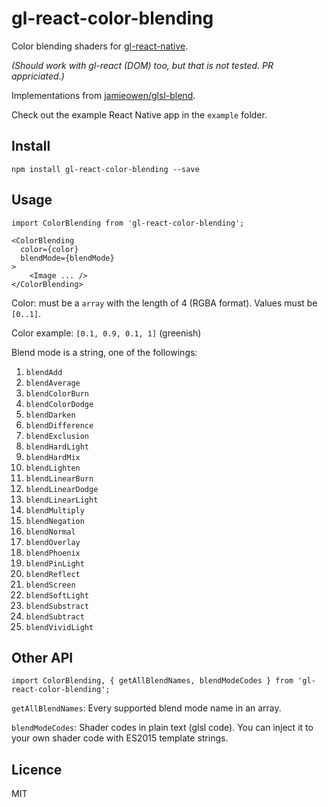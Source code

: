 # gl-react-color-blending

Color blending shaders for [gl-react-native](https://github.com/ProjectSeptemberInc/gl-react-native).

*(Should work with gl-react (DOM) too, but that is not tested. PR appriciated.)*

Implementations from [jamieowen/glsl-blend](https://github.com/jamieowen/glsl-blend).

Check out the example React Native app in the `example` folder.

## Install

`npm install gl-react-color-blending --save`

## Usage

```
import ColorBlending from 'gl-react-color-blending';
```

```
<ColorBlending
  color={color}
  blendMode={blendMode}
>
    <Image ... />
</ColorBlending>
```

Color: must be a `array` with the length of 4 (RGBA format). Values must be `[0..1]`.

Color example: `[0.1, 0.9, 0.1, 1]` (greenish)

Blend mode is a string, one of the followings:

1. `blendAdd`
2. `blendAverage`
3. `blendColorBurn`
4. `blendColorDodge`
4. `blendDarken`
5. `blendDifference`
6. `blendExclusion`
7. `blendHardLight`
9. `blendHardMix`
10. `blendLighten`
11. `blendLinearBurn`
12. `blendLinearDodge`
13. `blendLinearLight`
14. `blendMultiply`
15. `blendNegation`
16. `blendNormal`
17. `blendOverlay`
18. `blendPhoenix`
19. `blendPinLight`
20. `blendReflect`
21. `blendScreen`
22. `blendSoftLight`
23. `blendSubstract`
24. `blendSubtract`
25. `blendVividLight`

## Other API

`import ColorBlending, { getAllBlendNames, blendModeCodes } from 'gl-react-color-blending';`

`getAllBlendNames`: Every supported blend mode name in an array.

`blendModeCodes`: Shader codes in plain text (glsl code). You can inject it to your own shader code with ES2015 template strings.

## Licence

MIT
